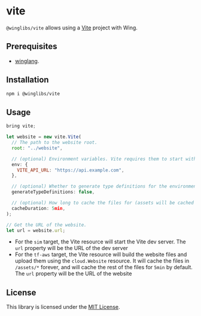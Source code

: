 # vite

`@winglibs/vite` allows using a [Vite](https://vitejs.dev/) project with Wing.

## Prerequisites

- [winglang](https://winglang.io).

## Installation

```sh
npm i @winglibs/vite
```

## Usage

```js
bring vite;

let website = new vite.Vite(
  // The path to the website root.
  root: "../website",

  // (optional) Environment variables. Vite requires them to start with `VITE_` in order to be accessible in the browser.
  env: {
    VITE_API_URL: "https://api.example.com",
  },

  // (optional) Whether to generate type definitions for the environment variables.
  generateTypeDefinitions: false,

  // (optional) How long to cache the files for (assets will be cached forever regardless of this value)
  cacheDuration: 5min,
);

// Get the URL of the website.
let url = website.url;
```

- For the `sim` target, the Vite resource will start the Vite dev server. The `url` property will be the URL of the dev server
- For the `tf-aws` target, the Vite resource will build the website files and upload them using the `cloud.Website` resource. It will cache the files in `/assets/*` forever, and will cache the rest of the files for `5min` by default. The `url` property will be the URL of the website

## License

This library is licensed under the [MIT License](./LICENSE).
